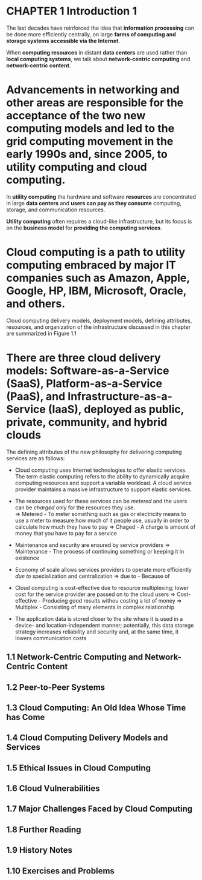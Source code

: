 # CHAPTER 1 Introduction 1
The last decades have reinforced the idea that **information processing** can be done more efficiently centrally, on large **farms of computing and storage systems** **accessible via the Internet**.

When **computing resources** in distant **data centers** are used rather than **local computing systems**, we talk about **network-centric computing** and **network-centric content**. 

**Advancements in networking and other areas** are responsible for the acceptance of the **two new computing models** and led to the grid computing movement in the early 1990s and, since 2005, to **utility computing** and **cloud computing**.
=============================================================================================

In **utility computing** the hardware and software **resources** are concentrated in large **data centers** and **users can pay as they consume** computing, storage, and communication resources. 

**Utility computing** often requires a cloud-like infrastructure, but its focus is on the **business model** for **providing the computing services**. 

Cloud computing is a path to utility computing embraced by major IT companies such as Amazon, Apple, Google, HP, IBM, Microsoft, Oracle, and others.
=============================================================================================

Cloud computing delivery models, deployment models, defining attributes, resources, and organization of the infrastructure discussed in this chapter are summarized in Figure 1.1

There are three cloud delivery models: Software-as-a-Service (SaaS), Platform-as-a-Service (PaaS), and Infrastructure-as-a-Service (IaaS), deployed as public, private, community, and hybrid clouds
=============================================================================================

The defining attributes of the new philosophy for delivering computing services are as follows:

* Cloud computing uses Internet technologies to offer elastic services. The term elastic computing refers to the ability to dynamically acquire computing resources and support a variable workload. A cloud service provider maintains a massive infrastructure to support elastic services.

* The resources used for these services can be *metered* and the users can be *charged* only for the resources they use.  
    => Metered - To meter something such as gas or electricity means to use a meter to measure how much of it people use, usually in order to calculate how much they have to pay
    => Chaged - A charge is amount of money that you have to pay for a service

* Maintenance and security are ensured by service providers
    => Maintenance - The process of continuing something or keeping it in existence

* Economy of scale allows services providers to operate more efficiently *due to* specialization and centralization
    => due to - Because of

* Cloud computing is cost-effective due to resource multiplexing; lower cost for the service provider are passed on to the cloud users
    => Cost-effective - Producing good results withou costing a lot of money
    => Multiplex - Consisting of many elements in complex relationship

* The application data is stored closer to the site where it is used in a device- and location-independent manner; potentially, this data storege strategy increases reliability and security and, at the same time, it lowers communication costs    
<!--
CHAPTER 1 Introduction 1
-->

## 1.1 Network-Centric Computing and Network-Centric Content
## 1.2 Peer-to-Peer Systems
## 1.3 Cloud Computing: An Old Idea Whose Time has Come
## 1.4 Cloud Computing Delivery Models and Services
## 1.5 Ethical Issues in Cloud Computing
## 1.6 Cloud Vulnerabilities
## 1.7 Major Challenges Faced by Cloud Computing
## 1.8 Further Reading
## 1.9 History Notes
## 1.10 Exercises and Problems